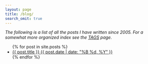 ```yaml
---
layout: page
title: /blog/
search_omit: true
---
```


_The following is a list of all the posts I have written since 2005. For a somewhat more organized index see the [TAGS](tags.html) page._

<ul class="post-list">
{% for post in site.posts %}
  <li><article><a href="{{ site.url }}{{ post.url }}">{{ post.title }} <span class="entry-date"><time datetime="{{ post.date | date_to_xmlschema }}">{{ post.date | date: "%B %d, %Y" }}</time></span></a></article></li>
{% endfor %}
</ul>
